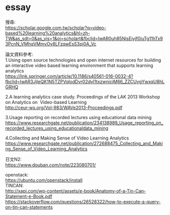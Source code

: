 # essay
搜尋:  
https://scholar.google.com.tw/scholar?q=video-based%20learning%20analytics&hl=zh-TW&as_sdt=0&as_vis=1&oi=scholart&fbclid=IwAR0uh85NisEjyjf0iuTg11hTx93PcnN_VMhqVMmvOv8LFzqwEsS3pj0A_Vc  

論文資料參考:  
1.Using open source technologies and open internet resources for building an interactive video based learning environment that supports learning analytics  
https://link.springer.com/article/10.1186/s40561-016-0032-4?fbclid=IwAR3JjIeQK1N5TZPVqlodDvr02dyl1txzwnicjM66_ZZCUvgYwxqU8hLGRHQ  

2.A learning analytics case study. Proceedings of the LAK 2013 Workshop on Analytics on  Video-based Learning  
http://ceur-ws.org/Vol-983/WAVe2013-Proceedings.pdf  

3.Usage reporting on recorded lectures using educational data mining  
https://www.researchgate.net/publication/234138989_Usage_reporting_on_recorded_lectures_using_educationaldata_mining

4.Collecting and Making Sense of Video Learning Analytics  
https://www.researchgate.net/publication/272688475_Collecting_and_Making_Sense_of_Video_Learning_Analytics  



日文N2:  
https://www.douban.com/note/223080701/

openstack:  
https://ubuntu.com/openstack/install  
TINCAN:  
http://xapi.com/wp-content/assets/e-book/Anatomy-of-a-Tin-Can-Statement-e-Book.pdf  
https://stackoverflow.com/questions/26528322/how-to-execute-a-query-on-tin-can-statements
